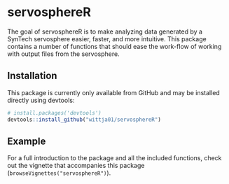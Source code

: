 
<!-- README.md is generated from README.Rmd. Please edit that file -->
servosphereR
============

The goal of servosphereR is to make analyzing data generated by a SynTech servosphere easier, faster, and more intuitive. This package contains a number of functions that should ease the work-flow of working with output files from the servosphere.

Installation
------------

This package is currently only available from GitHub and may be installed directly using devtools:

``` r
# install.packages('devtools')
devtools::install_github("wittja01/servosphereR")
```

Example
-------

For a full introduction to the package and all the included functions, check out the vignette that accompanies this package (`browseVignettes("servosphereR")`).
